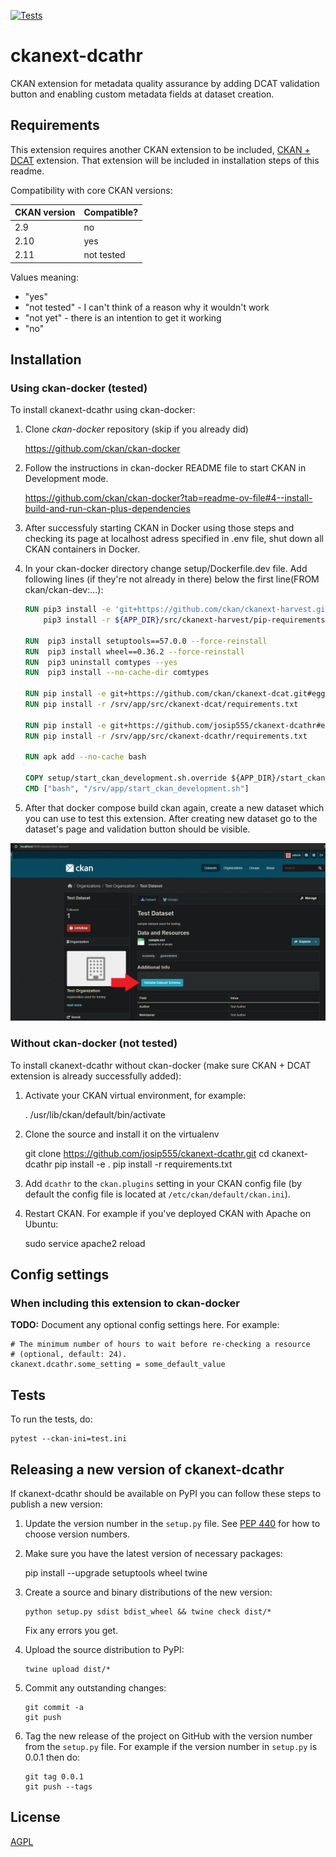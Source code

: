 [![Tests](https://github.com/josip555/ckanext-dcathr/workflows/Tests/badge.svg?branch=main)](https://github.com/josip555/ckanext-dcathr/actions)

# ckanext-dcathr

CKAN extension for metadata quality assurance by adding DCAT validation button and enabling custom metadata fields at dataset creation.

## Requirements

This extension requires another CKAN extension to be included, [CKAN + DCAT](https://github.com/ckan/ckanext-dcat) extension. That extension will be included in installation steps of this readme.

Compatibility with core CKAN versions:

| CKAN version    | Compatible?   |
| --------------- | ------------- |
| 2.9             | no            |
| 2.10            | yes           |
| 2.11            | not tested    |

Values meaning:

* "yes"
* "not tested" - I can't think of a reason why it wouldn't work
* "not yet" - there is an intention to get it working
* "no"


## Installation

### Using ckan-docker (tested)

To install ckanext-dcathr using ckan-docker:

1. Clone _ckan-docker_ repository (skip if you already did)

    https://github.com/ckan/ckan-docker

2. Follow the instructions in ckan-docker README file to start CKAN in Development mode. 

    https://github.com/ckan/ckan-docker?tab=readme-ov-file#4--install-build-and-run-ckan-plus-dependencies

3. After successfuly starting CKAN in Docker using those steps and checking its page at localhost adress specified in .env file, shut down all CKAN containers in Docker.

4. In your ckan-docker directory change setup/Dockerfile.dev file. Add following lines (if they're not already in there) below the first line(FROM ckan/ckan-dev:...):
    ```dockerfile
    RUN pip3 install -e 'git+https://github.com/ckan/ckanext-harvest.git@master#egg=ckanext-harvest' && \
        pip3 install -r ${APP_DIR}/src/ckanext-harvest/pip-requirements.txt
    
    RUN  pip3 install setuptools==57.0.0 --force-reinstall
    RUN  pip3 install wheel==0.36.2 --force-reinstall
    RUN  pip3 uninstall comtypes --yes
    RUN  pip3 install --no-cache-dir comtypes

    RUN pip install -e git+https://github.com/ckan/ckanext-dcat.git#egg=ckanext-dcat
    RUN pip install -r /srv/app/src/ckanext-dcat/requirements.txt

    RUN pip install -e git+https://github.com/josip555/ckanext-dcathr#egg=ckanext-dcathr
    RUN pip install -r /srv/app/src/ckanext-dcathr/requirements.txt

    RUN apk add --no-cache bash

    COPY setup/start_ckan_development.sh.override ${APP_DIR}/start_ckan_development.sh
    CMD ["bash", "/srv/app/start_ckan_development.sh"]
    ```

5. After that docker compose build ckan again, create a new dataset which you can use to test this extension. After creating new dataset go to the dataset's page and validation button should be visible. 

![Validation Button Screenshot](https://raw.githubusercontent.com/josip555/ckanext-dcathr/main/validation-button-screen.png)

### Without ckan-docker (not tested)

To install ckanext-dcathr without ckan-docker (make sure CKAN + DCAT extension is already successfully added):

1. Activate your CKAN virtual environment, for example:

     . /usr/lib/ckan/default/bin/activate

2. Clone the source and install it on the virtualenv

    git clone https://github.com/josip555/ckanext-dcathr.git
    cd ckanext-dcathr
    pip install -e .
	pip install -r requirements.txt

3. Add `dcathr` to the `ckan.plugins` setting in your CKAN
   config file (by default the config file is located at
   `/etc/ckan/default/ckan.ini`).

4. Restart CKAN. For example if you've deployed CKAN with Apache on Ubuntu:

     sudo service apache2 reload


## Config settings

### When including this extension to ckan-docker

**TODO:** Document any optional config settings here. For example:

	# The minimum number of hours to wait before re-checking a resource
	# (optional, default: 24).
	ckanext.dcathr.some_setting = some_default_value


## Tests

To run the tests, do:

    pytest --ckan-ini=test.ini


## Releasing a new version of ckanext-dcathr

If ckanext-dcathr should be available on PyPI you can follow these steps to publish a new version:

1. Update the version number in the `setup.py` file. See [PEP 440](http://legacy.python.org/dev/peps/pep-0440/#public-version-identifiers) for how to choose version numbers.

2. Make sure you have the latest version of necessary packages:

    pip install --upgrade setuptools wheel twine

3. Create a source and binary distributions of the new version:

       python setup.py sdist bdist_wheel && twine check dist/*

   Fix any errors you get.

4. Upload the source distribution to PyPI:

       twine upload dist/*

5. Commit any outstanding changes:

       git commit -a
       git push

6. Tag the new release of the project on GitHub with the version number from
   the `setup.py` file. For example if the version number in `setup.py` is
   0.0.1 then do:

       git tag 0.0.1
       git push --tags

## License

[AGPL](https://www.gnu.org/licenses/agpl-3.0.en.html)
